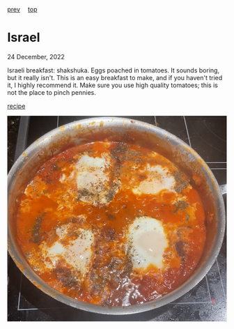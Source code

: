 [prev](ireland.md)&emsp;
[top](../index.md)&emsp;
# Israel
<meta property="og:image" content="images/israel.png"/>
24 December, 2022

Israeli breakfast: shakshuka. Eggs poached in tomatoes. It sounds
boring, but it really isn't. This is an easy breakfast to make, and if
you haven't tried it, I highly recommend it. Make sure you use high
quality tomatoes; this is not the place to pinch pennies.

[recipe](https://www.thetasteofkosher.com/authentic-israeli-shakshuka/)

![breakfast](images/israel.jpeg)
